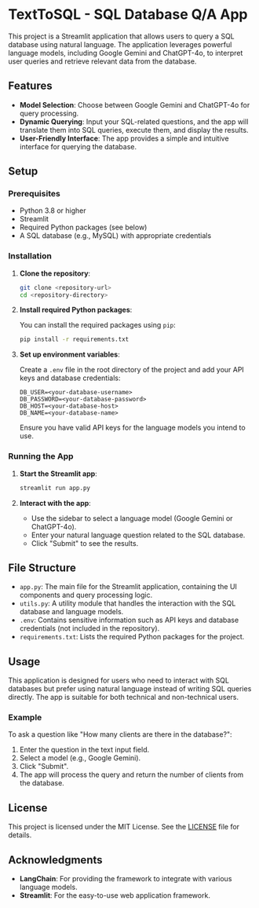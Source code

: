 # TextToSQL - SQL Database Q/A App

This project is a Streamlit application that allows users to query a SQL database using natural language. The application leverages powerful language models, including Google Gemini and ChatGPT-4o, to interpret user queries and retrieve relevant data from the database.

## Features

- **Model Selection**: Choose between Google Gemini and ChatGPT-4o for query processing.
- **Dynamic Querying**: Input your SQL-related questions, and the app will translate them into SQL queries, execute them, and display the results.
- **User-Friendly Interface**: The app provides a simple and intuitive interface for querying the database.

## Setup

### Prerequisites

- Python 3.8 or higher
- Streamlit
- Required Python packages (see below)
- A SQL database (e.g., MySQL) with appropriate credentials

### Installation

1. **Clone the repository**:

   ```bash
   git clone <repository-url>
   cd <repository-directory>
   ```

2. **Install required Python packages**:

   You can install the required packages using `pip`:

   ```bash
   pip install -r requirements.txt
   ```

3. **Set up environment variables**:

   Create a `.env` file in the root directory of the project and add your API keys and database credentials:

   ```
   DB_USER=<your-database-username>
   DB_PASSWORD=<your-database-password>
   DB_HOST=<your-database-host>
   DB_NAME=<your-database-name>
   ```

   Ensure you have valid API keys for the language models you intend to use.

### Running the App

1. **Start the Streamlit app**:

   ```bash
   streamlit run app.py
   ```

2. **Interact with the app**:

   - Use the sidebar to select a language model (Google Gemini or ChatGPT-4o).
   - Enter your natural language question related to the SQL database.
   - Click "Submit" to see the results.

## File Structure

- `app.py`: The main file for the Streamlit application, containing the UI components and query processing logic.
- `utils.py`: A utility module that handles the interaction with the SQL database and language models.
- `.env`: Contains sensitive information such as API keys and database credentials (not included in the repository).
- `requirements.txt`: Lists the required Python packages for the project.

## Usage

This application is designed for users who need to interact with SQL databases but prefer using natural language instead of writing SQL queries directly. The app is suitable for both technical and non-technical users.

### Example

To ask a question like "How many clients are there in the database?":

1. Enter the question in the text input field.
2. Select a model (e.g., Google Gemini).
3. Click "Submit".
4. The app will process the query and return the number of clients from the database.

## License

This project is licensed under the MIT License. See the [LICENSE](LICENSE) file for details.

## Acknowledgments

- **LangChain**: For providing the framework to integrate with various language models.
- **Streamlit**: For the easy-to-use web application framework.
